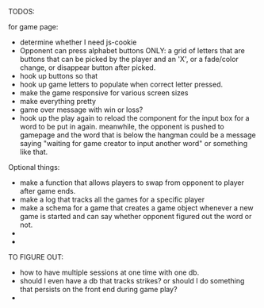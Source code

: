 TODOS:

for game page:

- determine whether I need js-cookie
- Opponent can press alphabet buttons ONLY: a grid of letters that are buttons that can be picked by the player and an 'X', or a fade/color change, or disappear button after picked.
- hook up buttons so that
- hook up game letters to populate when correct letter pressed.
- make the game responsive for various screen sizes
- make everything pretty
- game over message with win or loss?
- hook up the play again to reload the component for the input box for a word to be put in again. meanwhile, the opponent is pushed to gamepage and the word that is below the hangman could be a message saying "waiting for game creator to input another word" or something like that.

Optional things:

- make a function that allows players to swap from opponent to player after game ends.
- make a log that tracks all the games for a specific player
- make a schema for a game that creates a game object whenever a new game is started and can say whether opponent figured out the word or not.
-
-

TO FIGURE OUT:

- how to have multiple sessions at one time with one db.
- should I even have a db that tracks strikes? or should I do something that persists on the front end during game play?
-
